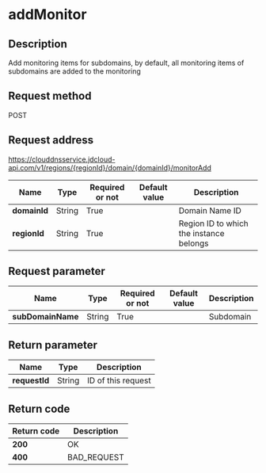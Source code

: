 # addMonitor


## Description
Add monitoring items for subdomains, by default, all monitoring items of subdomains are added to the monitoring

## Request method
POST

## Request address
https://clouddnsservice.jdcloud-api.com/v1/regions/{regionId}/domain/{domainId}/monitorAdd

|Name|Type|Required or not|Default value|Description|
|---|---|---|---|---|
|**domainId**|String|True||Domain Name ID|
|**regionId**|String|True||Region ID to which the instance belongs|

## Request parameter
|Name|Type|Required or not|Default value|Description|
|---|---|---|---|---|
|**subDomainName**|String|True||Subdomain|


## Return parameter
|Name|Type|Description|
|---|---|---|
|**requestId**|String|ID of this request|



## Return code
|Return code|Description|
|---|---|
|**200**|OK|
|**400**|BAD_REQUEST|

